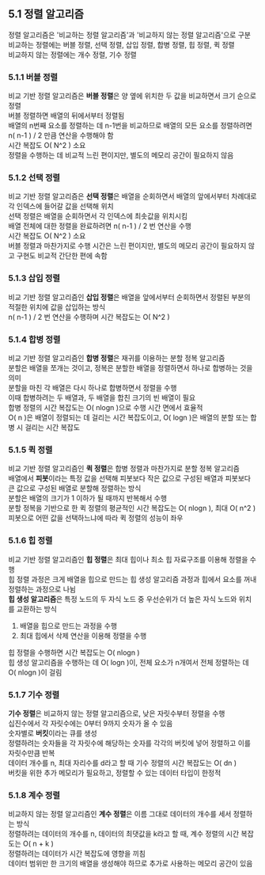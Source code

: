 ## 5.1 정렬 알고리즘  
  정렬 알고리즘은 '비교하는 정렬 알고리즘'과 '비교하지 않는 정렬 알고리즘'으로 구분  
  비교하는 정렬에는 버블 정렬, 선택 정렬, 삽입 정렬, 합병 정렬, 힙 정렬, 퀵 정렬  
  비교하지 않는 정렬에는 개수 정렬, 기수 정렬  

### 5.1.1 버블 정렬  
  비교 기반 정렬 알고리즘은 **버블 정렬**은 양 옆에 위치한 두 값을 비교하면서 크기 순으로 정렬  
  버블 정렬하면 배열의 뒤에서부터 정렬됨  
  배열의 n번째 요소를 정렬하는 데 n-1번을 비교하므로 배열의 모든 요소를 정렬하려면 n( n-1 ) / 2 만큼 연산을 수행해야 함  
  시간 복잡도 O( N^2 ) 소요  
  정렬을 수행하는 데 비교적 느린 편이지만, 별도의 메모리 공간이 필요하지 않음  

### 5.1.2 선택 정렬  
  비교 기반 정렬 알고리즘은 **선택 정렬**은 배열을 순회하면서 배열의 앞에서부터 차례대로 각 인덱스에 들어갈 값을 선택해 위치  
  선택 정렬은 배열을 순회하면서 각 인덱스에 최솟값을 위치시킴  
  배열 전체에 대한 정렬을 완료하려면 n( n-1 ) / 2 번 연산을 수행  
  시간 복잡도 O( N^2 ) 소요  
  버블 정렬과 마찬가지로 수행 시간은 느린 편이지만, 별도의 메모리 공간이 필요하지 않고 구현도 비교적 간단한 편에 속함  

### 5.1.3 삽입 정렬  
  비교 기반 정렬 알고리즘인 **삽입 정렬**은 배열을 앞에서부터 순회하면서 정렬된 부분의 적절한 위치에 값을 삽입하는 방식  
  n( n-1 ) / 2 번 연산을 수행하며 시간 복잡도는 O( N^2 )  

### 5.1.4 합병 정렬  
  비교 기반 정렬 알고리즘인 **합병 정렬**은 재귀를 이용하는 분할 정복 알고리즘  
  분할은 배열을 쪼개는 것이고, 정복은 분할한 배열을 정렬하면서 하나로 합병하는 것을 의미  
  분할을 마친 각 배열은 다시 하나로 합병하면서 정렬을 수행  
  이때 합병하려는 두 배열과, 두 배열을 합친 크기의 빈 배열이 필요  
  합병 정렬의 시간 복잡도는 O( nlogn )으로 수행 시간 면에서 효율적  
  O( n )은 배열이 정렬되는 데 걸리는 시간 복잡도이고, O( logn )은 배열의 분할 또는 합병 시 걸리는 시간 복잡도  

### 5.1.5 퀵 정렬  
  비교 기반 정렬 알고리즘인 **퀵 정렬**은 합병 정렬과 마찬가지로 분할 정복 알고리즘  
  배열에서 **피봇**이라는 특정 값을 선택해 피봇보다 작은 값으로 구성된 배열과 피봇보다 큰 값으로 구성된 배열로 분할해 정렬하는 방식  
  분할은 배열의 크기가 1 이하가 될 때까지 반복해서 수행  
  분할 정복을 기반으로 한 퀵 정렬의 평균적인 시간 복잡도는 O( nlogn ), 최대 O( n^2 )  
  피봇으로 어떤 값을 선택하느냐에 따라 퀵 정렬의 성능이 좌우  

### 5.1.6 힙 정렬  
  비교 기반 정렬 알고리즘인 **힙 정렬**은 최대 힙이나 최소 힙 자료구조를 이용해 정렬을 수행  
  힙 정렬 과정은 크게 배열을 힙으로 만드는 힙 생성 알고리즘 과정과 힙에서 요소를 꺼내 정렬하는 과정으로 나뉨  
  **힙 생성 알고리즘**은 특정 노드의 두 자식 노드 중 우선순위가 더 높은 자식 노드와 위치를 교환하는 방식  
  
  1. 배열을 힙으로 만드는 과정을 수행  
  2. 최대 힙에서 삭제 연산을 이용해 정렬을 수행  

  힙 정렬을 수행하면 시간 복잡도는 O( nlogn )  
  힙 생성 알고리즘을 수행하는 데 O( logn )이, 전체 요소가 n개여서 전체 정렬하는 데 O( nlogn )이 걸림  

### 5.1.7 기수 정렬  
  **기수 정렬**은 비교하지 않는 정렬 알고리즘으로, 낮은 자릿수부터 정렬을 수행  
  십진수에서 각 자릿수에는 0부터 9까지 숫자가 올 수 있음  
  숫자별로 **버킷**이라는 큐를 생성  
  정렬하려는 숫자들을 각 자릿수에 해당하는 숫자를 각각의 버킷에 넣어 정렬하고 이를 자릿수만큼 반복  
  데이터 개수를 n, 최대 자리수를 d라고 할 때 기수 정렬의 시간 복잡도는 O( dn )  
  버킷을 위한 추가 메모리가 필요하고, 정렬할 수 있는 데이터 타입이 한정적  

### 5.1.8 계수 정렬  
  비교하지 않는 정렬 알고리즘인 **계수 정렬**은 이름 그대로 데이터의 개수를 세서 정렬하는 방식  
  정렬하려는 데이터의 개수를 n, 데이터의 최댓값을 k라고 할 때, 계수 정렬의 시간 복잡도는 O( n + k )  
  정렬하려는 데이터가 시간 복잡도에 영향을 끼침  
  데이터 범위만 한 크기의 배열을 생성해야 하므로 추가로 사용하는 메모리 공간이 있음  
  

